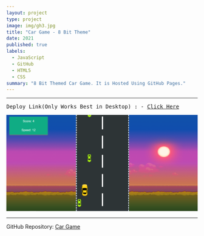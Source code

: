 ```yaml
---
layout: project
type: project
image: img/gh3.jpg
title: "Car Game - 8 Bit Theme"
date: 2021
published: true
labels:
  - JavaScript
  - GitHub
  - HTML5
  - CSS
summary: "8 Bit Themed Car Game. It is Hosted Using GitHub Pages."
---
```

<hr>
<pre>
Deploy Link(Only Works Best in Desktop) : - <a href = "https://daxoron.github.io/CarGame">Click Here</a>
</pre>
<img class="img-fluid" src="../img/ss3.png">
<hr>

GitHub Repository: <a href="https://github.com/daxoron/CarGame"><i class="large github icon "></i>Car Game</a>

